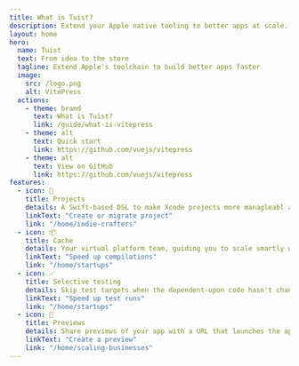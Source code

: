 ```yaml
---
title: What is Tuist?
description: Extend your Apple native tooling to better apps at scale.
layout: home
hero:
  name: Tuist
  text: From idea to the store
  tagline: Extend Apple's toolchain to build better apps faster
  image:
    src: /logo.png
    alt: VitePress
  actions:
    - theme: brand
      text: What is Tuist?
      link: /guide/what-is-vitepress
    - theme: alt
      text: Quick start
      link: https://github.com/vuejs/vitepress
    - theme: alt
      text: View on GitHub
      link: https://github.com/vuejs/vitepress
features:
  - icon: 📝
    title: Projects
    details: A Swift-based DSL to make Xcode projects more managleabl and scalable.
    linkText: "Create or migrate project"
    link: "/home/indie-crafters"
  - icon: 📦
    title: Cache
    details: Your virtual platform team, guiding you to scale smartly when the time is right.
    linkText: "Speed up compilations"
    link: "/home/startups"
  - icon: ✅
    title: Selective testing
    details: Skip test targets when the dependent-upon code hasn't changed.
    linkText: "Speed up test runs"
    link: "/home/startups"
  - icon: 📱
    title: Previews
    details: Share previews of your app with a URL that launches the app on a click.
    linkText: "Create a preview"
    link: "/home/scaling-businesses"
---
```

